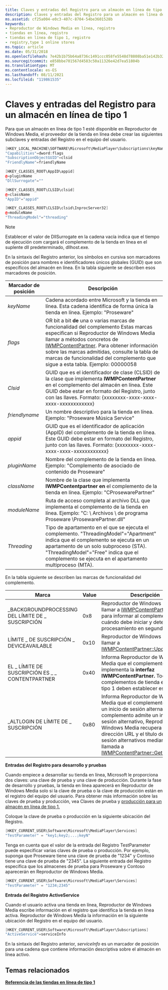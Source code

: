 ```yaml
---
title: Claves y entradas del Registro para un almacén en línea de tipo 1
description: Claves y entradas del Registro para un almacén en línea de tipo 1
ms.assetid: cf25a004-e0c3-407c-8704-54be3601528b
keywords:
- Reproductor de Windows Media en línea, registro
- tiendas en línea, registro
- tiendas en línea de tipo 1, registro
- registry,type 1 online stores
ms.topic: article
ms.date: 05/31/2018
ms.openlocfilehash: 7e42b1b75b64a8736c1491ccc058fe5548d78808ba51e142b3272d17d3c0eba9
ms.sourcegitcommit: e858bbe701567d4583c50a11326e42d7ea51804b
ms.translationtype: MT
ms.contentlocale: es-ES
ms.lasthandoff: 08/11/2021
ms.locfileid: "119861535"
---
```

# <a name="registry-keys-and-entries-for-a-type-1-online-store"></a>Claves y entradas del Registro para un almacén en línea de tipo 1

Para que un almacén en línea de tipo 1 esté disponible en Reproductor de Windows Media, el proveedor de la tienda en línea debe crear las siguientes subclaves y entradas del Registro en el equipo del usuario.


```C++
[HKEY_LOCAL_MACHINE\SOFTWARE\Microsoft\MediaPlayer\Subscriptions\keyName]
"Capabilities"=dword:flags
"SubscriptionObjectGUID"=clsid
"FriendlyName"=friendlyName

[HKEY_CLASSES_ROOT\AppID\appid]
@=pluginName
"DllSurrogate"=""

[HKEY_CLASSES_ROOT\CLSID\clsid]
@=className
"AppID"="appid"

[HKEY_CLASSES_ROOT\CLSID\clsid\InprocServer32]
@=moduleName
"ThreadingModel"="threading"
```



> [!Note]  
> Establecer el valor de DllSurrogate en la cadena vacía indica que el tiempo de ejecución com cargará el complemento de la tienda en línea en el suplente dll predeterminado, dllhost.exe.

 

En la sintaxis del Registro anterior, los símbolos en cursiva son marcadores de posición para nombres e identificadores únicos globales (GUID) que son específicos del almacén en línea. En la tabla siguiente se describen esos marcadores de posición.



| Marcador de posición    | Descripción                                                                                                                                                                                                                                                                                                                     |
|----------------|---------------------------------------------------------------------------------------------------------------------------------------------------------------------------------------------------------------------------------------------------------------------------------------------------------------------------------|
| *keyName*      | Cadena acordado entre Microsoft y la tienda en línea. Esta cadena identifica de forma única la tienda en línea. Ejemplo: "Proseware"<br/>                                                                                                                                                                                   |
| *flags*        | OR bit a bit **de** una o varias marcas de funcionalidad del complemento Estas marcas especifican si Reproductor de Windows Media llamar a métodos concretos de [IWMPContentPartner](/previous-versions/windows/desktop/api/contentpartner/nn-contentpartner-iwmpcontentpartner). Para obtener información sobre las marcas admitidas, consulte la tabla de marcas de funcionalidad del complemento que sigue a esta tabla. Ejemplo: 00000058<br/> |
| *Clsid*        | GUID que es el identificador de clase (CLSID) de la clase que implementa **IWMPContentPartner** en el complemento del almacén en línea. Este GUID debe estar en formato del Registro, junto con las llaves. Formato: {xxxxxxxx-xxxx-xxxx-xxxx-xxxxxxxxxxxx}<br/>                                                                  |
| *friendlyname* | Un nombre descriptivo para la tienda en línea. Ejemplo: "Proseware Música Service"<br/>                                                                                                                                                                                                                                              |
| *appid*        | GUID que es el identificador de aplicación (AppID) del complemento de la tienda en línea. Este GUID debe estar en formato del Registro, junto con las llaves. Formato: {xxxxxxxx-xxxx-xxxx-xxxx-xxxxxxxxxxxx}<br/>                                                                                                                |
| *pluginName*   | Nombre del complemento de la tienda en línea. Ejemplo: "Complemento de asociado de contenido de Proseware"<br/>                                                                                                                                                                                                                                   |
| *className*    | Nombre de la clase que implementa **IWMPContentpartner en** el complemento de la tienda en línea. Ejemplo: "CProsewarePartner"<br/>                                                                                                                                                                                              |
| *moduleName*   | Ruta de acceso completa al archivo DLL que implementa el complemento de la tienda en línea. Ejemplo: "C: \\ Archivos \\ de programa Proseware \\ProsewarePartner.dll"<br/>                                                                                                                                                                         |
| *Threading*    | Tipo de apartamento en el que se ejecuta el complemento. "ThreadingModel"="Apartment" indica que el complemento se ejecuta en un apartamento de un solo subproceso (STA). "ThreadingModel"="Free" indica que el complemento se ejecuta en el apartamento multiproceso (MTA).                                                                                     |



 

En la tabla siguiente se describen las marcas de funcionalidad del complemento.



| Marca                                    | Value | Descripción                                                                                                                                                                                                                                                                 |
|-----------------------------------------|-------|-----------------------------------------------------------------------------------------------------------------------------------------------------------------------------------------------------------------------------------------------------------------------------|
| \_BACKGROUNDPROCESSING DEL LÍMITE DE \_ SUSCRIPCIÓN | 0x8   | Reproductor de Windows Media llamar a [IWMPContentPartner::Notify](/previous-versions/windows/desktop/api/contentpartner/nf-contentpartner-iwmpcontentpartner-notify) para informar al complemento cuándo debe iniciar y detener el procesamiento en segundo plano.                                                                                                     |
| LÍMITE \_ DE SUSCRIPCIÓN \_ DEVICEAVAILABLE      | 0x10  | Reproductor de Windows Media llamar a [IWMPContentPartner::UpdateDevice](/previous-versions/windows/desktop/api/contentpartner/nf-contentpartner-iwmpcontentpartner-updatedevice).                                                                                                                                                                   |
| EL \_ LÍMITE DE SUSCRIPCIÓN ES \_ \_ CONTENTPARTNER   | 0x40  | Informa Reproductor de Windows Media que el complemento implementa la **interfaz IWMPContentPartner.** Todos los complementos de tienda en línea de tipo 1 deben establecer esta marca.                                                                                                                         |
| \_ALTLOGIN DE LÍMITE DE \_ SUSCRIPCIÓN             | 0x80  | Informa Reproductor de Windows Media que el complemento admite un inicio de sesión alternativo. Si el complemento admite un inicio de sesión alternativo, Reproductor de Windows Media recupera la dirección URL y el título de inicio de sesión alternativos mediante una llamada a [IWMPContentPartner::GetItemInfo](/previous-versions/windows/desktop/api/contentpartner/nf-contentpartner-iwmpcontentpartner-getiteminfo). |



 

**Entradas del Registro para desarrollo y pruebas**

Cuando empiece a desarrollar su tienda en línea, Microsoft le proporciona dos claves: una clave de prueba y una clave de producción. Durante la fase de desarrollo y pruebas, la tienda en línea aparecerá en Reproductor de Windows Media solo si la clave de prueba o la clave de producción están en el registro del equipo del usuario. Para obtener más información sobre las claves de prueba y producción, vea Claves de prueba y [producción para un almacén en línea de tipo 1.](test-and-production-keys-for-a-type-1-online-store.md)

Coloque la clave de prueba o producción en la siguiente ubicación del Registro.


```C++
[HKEY_CURRENT_USER\Software\Microsoft\MediaPlayer\Services]
"TestParameter" = "key1;key2;...;keyN"
```



Tenga en cuenta que el valor de la entrada del Registro TestParameter puede especificar varias claves de prueba o producción. Por ejemplo, suponga que Proseware tiene una clave de prueba de "1234" y Contoso tiene una clave de prueba de "2345". La siguiente entrada del Registro especifica que los almacenes de prueba para Proseware y Contoso aparecerán en Reproductor de Windows Media.


```C++
[HKEY_CURRENT_USER\Software\Microsoft\MediaPlayer\Services]
"TestParameter" = "1234;2345"
```



**Entrada del Registro ActiveService**

Cuando el usuario activa una tienda en línea, Reproductor de Windows Media escribe información en el registro que identifica la tienda en línea activa. Reproductor de Windows Media la información en la siguiente ubicación del Registro en el equipo del usuario.


```C++
[HKEY_CURRENT_USER\Software\Microsoft\MediaPlayer\Subscriptions]
"ActiveService"=serviceInfo
```



En la sintaxis del Registro anterior, *serviceInfo* es un marcador de posición para una cadena que contiene información descriptiva sobre el almacén en línea activo.

## <a name="related-topics"></a>Temas relacionados

<dl> <dt>

[**Referencia de las tiendas en línea de tipo 1**](reference-for-type-1-online-stores.md)
</dt> </dl>

 

 





